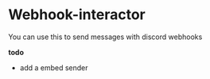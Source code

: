 # Webhook-interactor
You can use this to send messages with discord webhooks

**todo**
- add a embed sender
